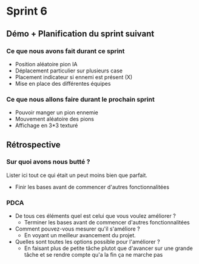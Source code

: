 # Sprint 6

## Démo + Planification du sprint suivant

### Ce que nous avons fait durant ce sprint
* Position aléatoire pion IA
* Déplacement particulier sur plusieurs case
* Placement indicateur si ennemi est présent (X)
* Mise en place des différentes équipes

### Ce que nous allons faire durant le prochain sprint
* Pouvoir manger un pion ennemie
* Mouvement aléatoire des pions
* Affichage en 3*3 texturé

## Rétrospective

### Sur quoi avons nous butté ?
Lister ici tout ce qui était un peut moins bien que parfait.

* Finir les bases avant de commencer d'autres fonctionnalitées

### PDCA
* De tous ces éléments quel est celui que vous voulez améliorer ?
     * Terminer les bases avant de commencer d'autres fonctionnalitées
* Comment pouvez-vous mesurer qu'il s'améliore ?
     * En voyant un meilleur avancement du projet. 
* Quelles sont toutes les options possible pour l'améliorer ?
     * En faisant plus de petite tâche plutot que d'avancer sur une grande tâche et se rendre compte qu'a la fin ça ne marche pas


